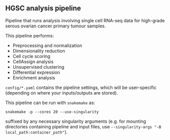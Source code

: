 ## HGSC analysis pipeline

Pipeline that runs analysis involving single cell RNA-seq data for high-grade serous ovarian cancer primary tumour samples.

This pipeline performs:

* Preprocessing and normalization
* Dimensionality reduction
* Cell cycle scoring
* CellAssign analysis
* Unsupervised clustering
* Differential expression
* Enrichment analysis

`config/*.yaml` contains the pipeline settings, which will be user-specific (depending on where your inputs/outputs are stored). 

This pipeline can be run with `snakemake` as:

```
snakemake -p --cores 20 --use-singularity
```

suffixed by any necessary singularity arguments (e.g. for mounting directories containing pipeline and input files, use `--singularity-args "-B local_path:container_path"`). 